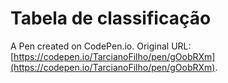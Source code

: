 # Tabela de classificação

A Pen created on CodePen.io. Original URL: [https://codepen.io/TarcianoFilho/pen/gOobRXm](https://codepen.io/TarcianoFilho/pen/gOobRXm).


